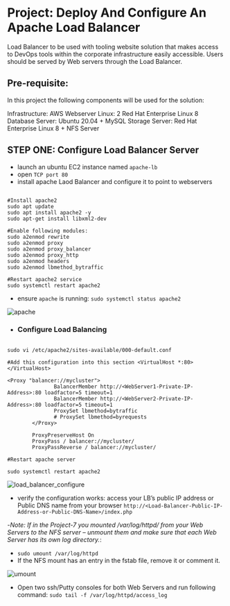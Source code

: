 # Project: Deploy And Configure An Apache Load Balancer

Load Balancer to be used with tooling website solution that makes access to DevOps tools within the corporate infrastructure easily 
accessible. Users should be served by Web servers through the Load Balancer.

## Pre-requisite:
In this project the following components will be used for the solution:

Infrastructure: AWS
Webserver Linux: 2 Red Hat Enterprise Linux 8
Database Server: Ubuntu 20.04 + MySQL
Storage Server: Red Hat Enterprise Linux 8 + NFS Server

## STEP ONE: Configure Load Balancer Server

- launch an ubuntu EC2 instance named `apache-lb`
- open `TCP port 80`
- install apache Laod Balancer and configure it to point to webservers
```

#Install apache2
sudo apt update
sudo apt install apache2 -y
sudo apt-get install libxml2-dev

#Enable following modules:
sudo a2enmod rewrite
sudo a2enmod proxy
sudo a2enmod proxy_balancer
sudo a2enmod proxy_http
sudo a2enmod headers
sudo a2enmod lbmethod_bytraffic

#Restart apache2 service
sudo systemctl restart apache2

```

- ensure `apache` is running: `sudo systemctl status apache2`


![apache](https://user-images.githubusercontent.com/92983658/184630107-42c3bfed-0d80-4243-82c6-ba4bfa870732.png)

- ### Configure Load Balancing
```

sudo vi /etc/apache2/sites-available/000-default.conf

#Add this configuration into this section <VirtualHost *:80>  </VirtualHost>

<Proxy "balancer://mycluster">
               BalancerMember http://<WebServer1-Private-IP-Address>:80 loadfactor=5 timeout=1
               BalancerMember http://<WebServer2-Private-IP-Address>:80 loadfactor=5 timeout=1
               ProxySet lbmethod=bytraffic
               # ProxySet lbmethod=byrequests
        </Proxy>

        ProxyPreserveHost On
        ProxyPass / balancer://mycluster/
        ProxyPassReverse / balancer://mycluster/

#Restart apache server

sudo systemctl restart apache2

```

![load_balancer_configure](https://user-images.githubusercontent.com/92983658/184632041-c2ce14cd-b5ac-48fd-8562-08e7dbc04dd1.png)


- verify the configuration works: access your LB’s public IP address or Public DNS name from your browser
`http://<Load-Balancer-Public-IP-Address-or-Public-DNS-Name>/index.php`

-*Note: If in the Project-7 you mounted /var/log/httpd/ from your Web Servers to the NFS server – unmount them and make sure that each Web Server has its own log directory.*: 
  - `sudo umount /var/log/httpd`
  - If the NFS mount has an entry in the fstab file, remove it or comment it.
 
 ![umount](https://user-images.githubusercontent.com/92983658/184634907-7e01aeaf-4574-44f6-9ea8-5e87c199d2ec.png)

- Open two ssh/Putty consoles for both Web Servers and run following command: `sudo tail -f /var/log/httpd/access_log`
